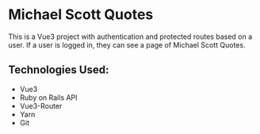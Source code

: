 # Michael Scott Quotes

This is a Vue3 project with authentication and protected routes based on a user. If a user is logged in, they can see a page of Michael Scott Quotes.

## Technologies Used:

- Vue3
- Ruby on Rails API
- Vue3-Router
- Yarn
- Git
